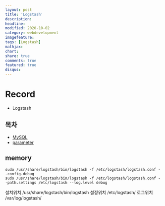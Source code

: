 ```yaml
---
layout: post
title: 'Logstash'
description:
headline:
modified: 2020-10-02
category: webdevelopment
imagefeature:
tags: [Logstash]
mathjax:
chart:
share: true
comments: true
featured: true
disqus:
---
```



# Record
- Logstash

## 목차
-   [MySQL](#MySQL)
-   [parameter](#parameter)


## memory
    sudo /usr/share/logstash/bin/logstash -f /etc/logstash/logstash.conf --config.debug 
    sudo /usr/share/logstash/bin/logstash -f /etc/logstash/logstash.conf --path.settings /etc/logstash --log.level debug


설치위치
    /usr/share/logstash/bin/logstash
설정위치
    /etc/logstash/
로그위치
     /var/log/logstash/